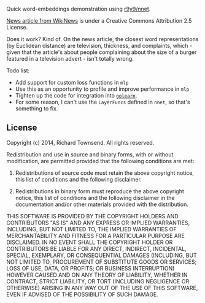 Quick word-embeddings demonstration using [r9y9/nnet](https://github.com/r9y9/nnet).

[News article from WikiNews](https://en.wikinews.org/wiki/%27Misleading%27_Burger_King_advert_banned_in_the_United_Kingdom) is under a Creative Commons Attribution 2.5 License.

Does it work? Kind of. On the news article, the closest word representations (by Euclidean distance) are television, thickness, and complaints, which - given that the article's about people complaining about the size of a burger featured in a television advert - isn't totally wrong.

Todo list:
* Add support for custom loss functions in `mlp`
* Use this as an opportunity to profile and improve performance in `mlp`
* Tighten up the code for integration into [`golearn`](https://github.com/sjwhitworth/golearn).
* For some reason, I can't use the `LayerFuncs` defined in `nnet`, so that's something to fix.

License
-------

Copyright (c) 2014, Richard Townsend.
All rights reserved.

Redistribution and use in source and binary forms, with or without modification, are permitted provided that the following conditions are met:

1. Redistributions of source code must retain the above copyright notice, this list of conditions and the following disclaimer.

2. Redistributions in binary form must reproduce the above copyright notice, this list of conditions and the following disclaimer in the documentation and/or other materials provided with the distribution.

THIS SOFTWARE IS PROVIDED BY THE COPYRIGHT HOLDERS AND CONTRIBUTORS "AS IS" AND ANY EXPRESS OR IMPLIED WARRANTIES, INCLUDING, BUT NOT LIMITED TO, THE IMPLIED WARRANTIES OF MERCHANTABILITY AND FITNESS FOR A PARTICULAR PURPOSE ARE DISCLAIMED. IN NO EVENT SHALL THE COPYRIGHT HOLDER OR CONTRIBUTORS BE LIABLE FOR ANY DIRECT, INDIRECT, INCIDENTAL, SPECIAL, EXEMPLARY, OR CONSEQUENTIAL DAMAGES (INCLUDING, BUT NOT LIMITED TO, PROCUREMENT OF SUBSTITUTE GOODS OR SERVICES; LOSS OF USE, DATA, OR PROFITS; OR BUSINESS INTERRUPTION) HOWEVER CAUSED AND ON ANY THEORY OF LIABILITY, WHETHER IN CONTRACT, STRICT LIABILITY, OR TORT (INCLUDING NEGLIGENCE OR OTHERWISE) ARISING IN ANY WAY OUT OF THE USE OF THIS SOFTWARE, EVEN IF ADVISED OF THE POSSIBILITY OF SUCH DAMAGE.